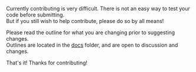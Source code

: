 Currently contributing is very difficult.
There is not an easy way to test your code before submitting.  
But if you still wish to help contribute, please do so by all means!
  
Please read the outline for what you are changing prior to suggesting changes.  
Outlines are located in the [docs](/docs/outlines/) folder, and are open to discussion and changes.
  
That's it! Thanks for contributing!

